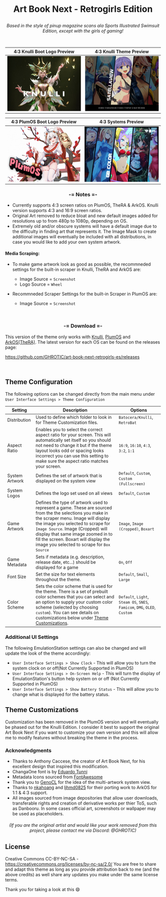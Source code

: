 # **<p align=center>Art Book Next - Retrogirls Edition</p>**

*<p align=center> Based in the style of pinup magazine scans ala Sports Illustrated Swimsuit Edition, except with the girls of gaming!</p>*

<br>

| 4:3 Knulli Boot Logo Preview | 4:3 Knulli Theme Preview |
| -- | -- |
| ![4:3 Knulli Boot Logo](https://github.com/GHROTIC/art-book-next-retrogirls-es/blob/master/assets/preview/bootlogo_4-3.jpg) | ![4:3 Knulli Preview](https://github.com/GHROTIC/art-book-next-retrogirls-es/blob/master/assets/preview/retrogirls_4-3.jpg) |

| 4:3 PlumOS Boot Logo Preview | 4:3 Systems Preview |
| -- | -- |
| ![4:3 PlumOS Boot Logo](https://github.com/GHROTIC/art-book-next-retrogirls-es/blob/master/assets/preview/plumosbootlogo_4-3.jpg) | ![4:3 Systems Preview](https://github.com/GHROTIC/art-book-next-retrogirls-es/blob/master/assets/preview/plumosretrogirls_4-3.jpg) |

### **<p align=center>-= Notes =-</p>**

* Currently supports 4:3 screen ratios on PlumOS, TheRA & ArkOS. Knulli version supports 4:3 and 16:9 screen ratios.
* Original Art removed to reduce bloat and new default images added for resolutions up to from 480p to 1080p, depending on OS. 
* Extremely old and/or obscure systems will have a default image due to the difficulty in finding art that represents it. The Image Mask to create additional images will eventually be included with all distributions, in case you would like to add your own system artwork.

#### Media Scraping:

* To make game artwork look as good as possible, the recommneded settings for the built-in scraper in Knulli, TheRA and ArkOS are:
    * Image Source = `Screenshot`
    * Logo Source = `Wheel`
      
* Recommneded Scraper Settings for the built-in Scraper in PlumOS are:
    * Image Source = `Screenshot`

<br>

### **<p align=center>-= Download =-</p>**
This version of the theme only works with [Knulli](https://www.knulli.org/), [PlumOS](https://github.com/game-de-it/XU_MINI_M/) and [ArkOS(TheRA)](https://github.com/christianhaitian/arkos/wiki). The latest version for each OS can be found on the releases page:

https://github.com/GHROTIC/art-book-next-retrogirls-es/releases

<br>

## Theme Configuration

The following options can be changed directly from the main menu under `User Interface Settings > Theme Configuration`

| Setting | Description | Options |
| -- | -- | -- |
| Distribution | Used to define which folder to look in for Theme Customization files. | `Batocera/Knulli`, `RetroBat` |
| Aspect Ratio | Enables you to select the correct aspect ratio for your screen.  This will automatically set itself so you should not need to change it but if the theme layout looks odd or spacing looks incorrect you can use this setting to make sure the aspect ratio matches your screen. | `16:9`, `16:10`, `4:3`, `3:2`, `1:1` |
| System Artwork | Defines the set of artwork that is displayed on the system view | `Default`, `Custom`, `Custom (Fullscreen)` |
| System Logos | Defines the logo set used on all views | `Default`, `Custom` |
| Game Artwork | Defines the type of artwork used to represent a game. These are sourced from the the selections you make in the scraper menu. Image will display the image you selected to scrape for `Image Source`.  Image (Cropped) will display that same image zoomed in to fill the screen.  Boxart will display the image you selected to scrape for `Box Source` | `Image`, `Image (Cropped)`, `Boxart` |
| Game Metadata | Sets if metadata (e.g. description, release date, etc...) should be displayed for a game | `On`, `Off` |
| Font Size | Set the size for text elements throughout the theme. | `Default`, `Small`, `Large` |
| Color Scheme | Sets the color scheme that is used for the theme.  There is a set of prebuilt color schemes that you can select and an option to supply your custom color scheme (selected by choosing `custom`). You can see details on customizations below under [Theme Customizations](#theme-customizations). | `Default`, `Light`, `Steam OS`, `SNES`, `Famicom`, `DMG`, `OLED`, `Custom` |


### Additional UI Settings 

The following EmulationStation settings can also be changed and will update the look of the theme accordingly:
* `User Interface Settings > Show Clock` - This will allow you to turn the system clock on or off(Not Currently Supported in PlumOS)
* `User Interface Settings > On-Screen Help` - This will turn the display of EmulationStation's button help system on or off (Not Currently Supported in PlumOS)
* `User Interface Settings > Show Battery Status` - This will allow you to change what is displayed for the battery status.


## Theme Customizations

Customization has been removed in the PlumOS version and will eventually be phased out for the Knulli Edition. I consider it best to support the original Art Book Next if you want to customize your own version and this will allow me to modify features without breaking the theme in the process.


### **Acknowledgments**
* Thanks to Anthony Caccese, the creator of Art Book Next, for his excellent design that inspired this modification.
* ChangaOne font is by [Eduardo Tunni](https://www.fontsquirrel.com/fonts/changa)
* Metadata Icons sourced from [FontAwesome](https://fontawesome.com/search?o=r&m=free)
* Thank you to [GenoCL](https://genocl.carrd.co/) for the idea of the multi-artwork system view.
* Thanks to [nkahoang](https://github.com/nkahoang/es-theme-art-book-next-arkos) and [ljhmd0825](https://github.com/ljhmd0825/Arkos-43-art-book-next) for their porting work to ArkOS for 1:1 & 4:3 support.
* All images sourced from image depositories that allow user downloads, transferable rights and creation of derivative works per thier ToS, such as Danbooru. In some cases official art, screenshots or wallpaper may be used as placeholders.
###### *<p align=center>(If you are the original artist and would like your work removed from this project, please contact me via Discord: @GHROTIC)</p>*

## **License**
Creative Commons CC-BY-NC-SA - https://creativecommons.org/licenses/by-nc-sa/2.0/
You are free to share and adapt this theme as long as you provide attribution back to me (and the above credits) as well share any updates you make under the same license terms.

Thank you for taking a look at this 😄
